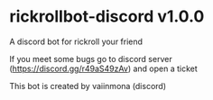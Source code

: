 # rickrollbot-discord v1.0.0
A discord bot for rickroll your friend

If you meet some bugs go to discord server (https://discord.gg/r49aS49zAv) and open a ticket

This bot is created by vaiinmona (discord)
